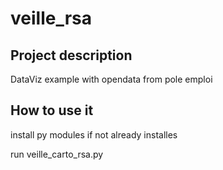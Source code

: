 # veille_rsa

## Project description
DataViz example with opendata from pole emploi

## How to use it

install py modules if not already installes

run veille_carto_rsa.py

